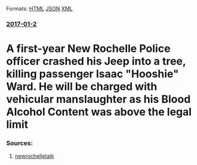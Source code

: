 
Formats: [HTML](/news/2017/01/2/a-first-year-new-rochelle-police-officer-crashed-his-jeep-into-a-tree-killing-passenger-isaac-hooshie-ward-he-will-be-charged-with-vehi.html)  [JSON](/news/2017/01/2/a-first-year-new-rochelle-police-officer-crashed-his-jeep-into-a-tree-killing-passenger-isaac-hooshie-ward-he-will-be-charged-with-vehi.json)  [XML](/news/2017/01/2/a-first-year-new-rochelle-police-officer-crashed-his-jeep-into-a-tree-killing-passenger-isaac-hooshie-ward-he-will-be-charged-with-vehi.xml)  

### [2017-01-2](/news/2017/01/2/index.md)

#  A first-year New Rochelle Police officer crashed his Jeep into a tree, killing passenger Isaac "Hooshie" Ward. He will be charged with vehicular manslaughter as his Blood Alcohol Content was above the legal limit 




### Sources:

1. [newrochelletalk](http://www.newrochelletalk.com/content/new-rochelle-police-officer-facing-vehicular-manslaughter-charges-after-fatal-auto-collision)
